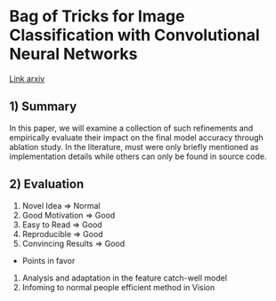 # Bag of Tricks for Image Classification with Convolutional Neural Networks
[Link arxiv](https://arxiv.org/abs/1812.01187?source=post_page---------------------------)

## 1) Summary
 In this paper, we will examine a collection of such refinements and empirically evaluate their impact on the final model accuracy
 through ablation study. In the literature, must were only briefly mentioned as implementation details while others can only be found in source code.
 
## 2) Evaluation
  1. Novel Idea => Normal
  2. Good Motivation => Good
  3. Easy to Read => Good
  4. Reproducible => Good
  5. Convincing Results => Good

  - Points in favor
 1. Analysis and adaptation in the feature catch-well model
 2. Infoming to normal people efficient method in Vision
